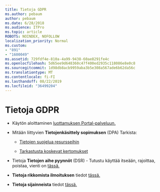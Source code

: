 ```yaml
---
title: Tietoja GDPR
ms.author: pebaum
author: pebaum
ms.date: 6/28/2018
ms.audience: ITPro
ms.topic: article
ROBOTS: NOINDEX, NOFOLLOW
localization_priority: Normal
ms.custom:
- "891"
- "1600049"
ms.assetid: 729fdf4e-810a-4a99-9438-60ae8291fe4c
ms.openlocfilehash: 5d65ee9d648360c47f400ed2935c118086e8e0c8
ms.sourcegitcommit: 1d98db8acb9959aba3b5e308a567ade6b62da56c
ms.translationtype: MT
ms.contentlocale: fi-FI
ms.lasthandoff: 08/22/2019
ms.locfileid: "36499204"
---
```

# <a name="information-about-gdpr"></a>Tietoja GDPR

- Käytön aloittaminen [luottamuksen Portal-palveluun.](https://servicetrust.microsoft.com/ViewPage/GDPRGetStarted)

- Mitään liittyvien **Tietojenkäsittely sopimuksen** (DPA) Tarkista:

  - [Tietojen suojelua resursseihin](https://servicetrust.microsoft.com/ViewPage/TrustDocuments)

  - [Tarkastusta koskevat kertomukset](https://servicetrust.microsoft.com/ViewPage/MSComplianceGuide)

- Tietoja **Tietojen aihe pyynnöt** (DSR) - Tutustu käyttää itseään, rajoittaa, poistaa, vienti on [tässä.](https://docs.microsoft.com/microsoft-365/compliance/gdpr-dsr-office365)

- **Tietoja rikkomista ilmoituksen** tiedot [tässä.](https://servicetrust.microsoft.com/ViewPage/GDPRBreach)

- **Tietoja sijainneista** tiedot [tässä.](https://products.office.com/where-is-your-data-located?ms.officeurl=datamaps&amp;geo=All#All)
